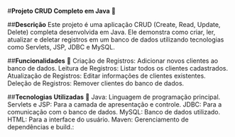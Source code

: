 #**Projeto CRUD Completo em Java** :pushpin:

##**Descrição**
Este projeto é uma aplicação CRUD (Create, Read, Update, Delete) completa desenvolvida em Java. Ele demonstra como criar, ler, atualizar e deletar registros em um banco de dados utilizando tecnologias como Servlets, JSP, JDBC e MySQL.

##**Funcionalidades** :wrench:
Criação de Registros: Adicionar novos clientes ao banco de dados.
Leitura de Registros: Listar todos os clientes cadastrados.
Atualização de Registros: Editar informações de clientes existentes.
Deleção de Registros: Remover clientes do banco de dados.

##**Tecnologias Utilizadas** :hammer:
Java: Linguagem de programação principal.
Servlets e JSP: Para a camada de apresentação e controle.
JDBC: Para a comunicação com o banco de dados.
MySQL: Banco de dados utilizado.
HTML: Para a interface do usuário.
Maven: Gerenciamento de dependências e build.:

